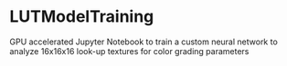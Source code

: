 # LUTModelTraining
GPU accelerated Jupyter Notebook to train a custom neural network to analyze 16x16x16 look-up textures for color grading parameters
